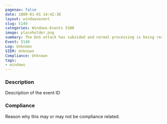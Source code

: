 ```yaml
---
pagenav: false
date: 1800-01-01 14:42:38
layout: windowsevent
slug: 5149
categories: Windows-Events 5100
image: placeholder.png
summary: The DoS attack has subsided and normal processing is being resumed.
Event: 5149
Log: Unknown
SIEM: Unknown
Compliance: Unknown
tags:
- windows
---
```


### Description

Description of the event ID

### Compliance

Reason why this may or may not be compliance related.
